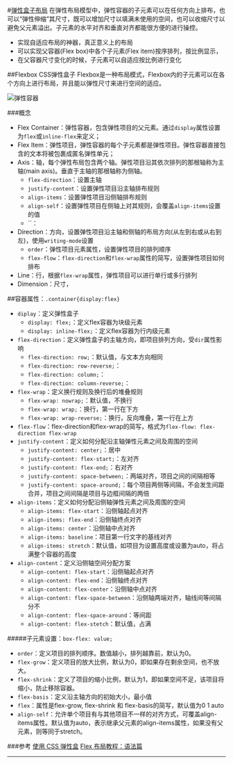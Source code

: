 #[弹性盒子布局](https://developer.mozilla.org/zh-CN/docs/Web/CSS/CSS_Flexible_Box_Layout)
在弹性布局模型中，弹性容器的子元素可以在任何方向上排布，也可以“弹性伸缩”其尺寸，既可以增加尺寸以填满未使用的空间，也可以收缩尺寸以避免父元素溢出。子元素的水平对齐和垂直对齐都能很方便的进行操控。
+ 实现自适应布局的神器，真正意义上的布局
+ 可以实现父容器(Flex box)中各个子元素(Flex item)按序排列，按比例显示，
+ 在父容器尺寸变化的时候，子元素可以自适应按比例进行变化

##Flexbox CSS弹性盒子
Flexbox是一种布局模式，Flexbox内的子元素可以在各个方向上进行布局，并且能以弹性尺寸来进行空间的适应。

![弹性容器](https://mdn.mozillademos.org/files/12998/flexbox.png "概念图")

###概念
+ Flex Container：弹性容器，包含弹性项目的父元素。通过`display`属性设置为`flex`或`inline-flex`来定义；
+ Flex Item：弹性项目，弹性容器的每个子元素都是弹性项目。弹性容器直接包含的文本将被包裹成匿名弹性单元；
+ Axis：轴，每个弹性布局包含两个轴。弹性项目沿其依次排列的那根轴称为主轴(main axis)。垂直于主轴的那根轴称为侧轴。
    * `flex-direction`：设置主轴
    * `justify-content`：设置弹性项目沿主轴排布规则
    * `align-items`：设置弹性项目沿侧轴排布规则
    * `align-self`：设置弹性项目在侧轴上对其规则，会覆盖`align-items`设置的值
    * ``：
+ Direction：方向，设置弹性项目沿主轴和侧轴的布局方向(从左到右或从右到左)，使用`writing-mode`设置
    * `order`：弹性项目元素属性，设置弹性项目的排列顺序
    * `flex-flow`：`flex-direction`和`flex-wrap`属性的简写，设置弹性项目如何排布
+ Line：行，根据`flex-wrap`属性，弹性项目可以进行单行或多行排列
+ Dimension：尺寸，

##容器属性：`.container{display:flex}`
+ `diplay`：定义弹性盒子
    * `display: flex;`：定义flex容器为块级元素
    * `display: inline-flex;`：定义flex容器为行内级元素
+ `flex-direction`：定义弹性盒子的主轴方向，即项目排列方向，受`dir`属性影响
    * `flex-direction: row;`：默认值，与文本方向相同
    * `flex-direction: row-reverse;`：
    * `flex-direction: column;`：
    * `flex-direction: column-reverse;`：
+ `flex-wrap`：定义换行规则及换行后的堆叠规则
    * `flex-wrap: nowrap;`：默认值，不换行
    * `flex-wrap: wrap;`：换行，第一行在下方
    * `flex-wrap: wrap-reverse;`：换行，反向堆叠，第一行在上方
+ `flex-flow`：flex-direction和flex-wrap的简写，格式为`flex-flow: flex-direction flex-wrap`
+ `justify-content`：定义如何分配沿主轴弹性元素之间及周围的空间
    * `justify-content: center;`：居中
    * `justify-content: flex-start;`：左对齐
    * `justify-content: flex-end;`：右对齐
    * `justify-content: space-between;`：两端对齐，项目之间的间隔相等
    * `justify-content: space-around;`：每个项目两侧等间隔，不会发生间距合并，项目之间间隔是项目与边框间隔的两倍
+ `align-items`：定义如何分配沿侧轴弹性元素之间及周围的空间
    * `align-items: flex-start`：沿侧轴起点对齐
    * `align-items: flex-end`：沿侧轴终点对齐
    * `align-items: center`：沿侧轴中点对齐
    * `align-items: baseline`：项目第一行文字的基线对齐
    * `align-items: stretch`：默认值，如项目为设置高度或设置为auto，将占满整个容器的高度
+ `align-content`：定义沿侧轴空间分配方案
    * `align-content: flex-start`：沿侧轴起点对齐
    * `align-content: flex-end`：沿侧轴终点对齐
    * `align-content: flex-center`：沿侧轴中点对齐
    * `align-content: flex-space-between`：沿侧轴两端对齐，轴线间等间隔分不
    * `align-content: flex-space-around`：等间距
    * `align-content: flex-stetch`：默认值，占满

#####子元素设置：`box-flex: value;`
+ `order`：定义项目的排列顺序。数值越小，排列越靠前，默认为0。
+ `flex-grow`：定义项目的放大比例，默认为0，即如果存在剩余空间，也不放大。
+ `flex-shrink`：定义了项目的缩小比例，默认为1，即如果空间不足，该项目将缩小，防止移除容器。
+ `flex-basis`：定义沿主轴方向的初始大小，最小值
+ `flex`：属性是flex-grow, flex-shrink 和 flex-basis的简写，默认值为0 1 auto
+ `align-self`：允许单个项目有与其他项目不一样的对齐方式，可覆盖align-items属性。默认值为auto，表示继承父元素的align-items属性，如果没有父元素，则等同于stretch。

###参考
[使用 CSS 弹性盒](https://developer.mozilla.org/zh-CN/docs/Web/CSS/CSS_Flexible_Box_Layout/Using_CSS_flexible_boxes)
[Flex 布局教程：语法篇](http://www.ruanyifeng.com/blog/2015/07/flex-grammar.html)

---
